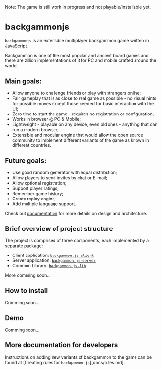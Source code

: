 Note: The game is still work in progress and not playable/installable yet.

# backgammonjs
`backgammonjs` is an extensible multiplayer backgammon game written in JavaScript.

Backgammon is one of the most popular and ancient board games and there are zillion implementations of it for PC and mobile crafted around the world.

## Main goals:
- Allow anyone to challenge friends or play with strangers online;
- Fair gameplay that is as close to real game as possible -  no visual hints for possible moves except those needed for basic interaction with the UI;
- Zero time to start the game - requires no registration or configuration;
- Works in browser @ PC & Mobile;
- Lightweight - playable on any device, even old ones - anything that can run a modern browser;
- Extensible and modular engine that would allow the open source community to implement different variants of the game as known in different countries.

## Future goals:
- Use good random generator with equal distribution;
- Allow players to send invites by chat or E-mail;
- Allow optional registration;
- Support player ratings;
- Remember game history;
- Create replay engine;
- Add multiple language support.

Check out [documentation](docs/design.md) for more details on design and architecture.

## Brief overview of project structure

The project is comprised of three components, each implemented by a separate package:
- Client application: [`backgammon.js-client`](app/browser/README.md)
- Server application: [`backgammon.js-server`](app/server/README.md)
- Common Library: [`backgammon.js-lib`](lib/README.md)

More comming soon...

## How to install
Comming soon...

## Demo
Comming soon...

## More documentation for developers
Instructions on adding new variants of backgammon to the game can be found at [Creating rules for `backgammon.js`][docs/rules.md].
